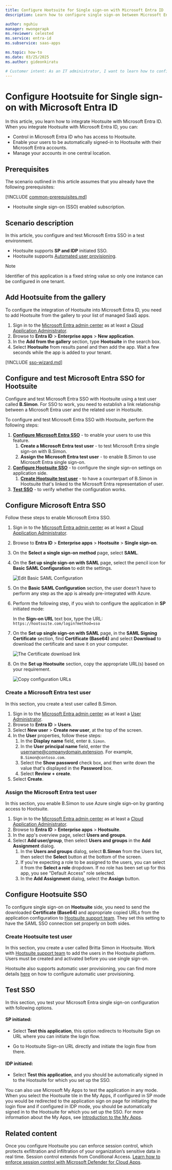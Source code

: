 ```yaml
---
title: Configure Hootsuite for Single sign-on with Microsoft Entra ID
description: Learn how to configure single sign-on between Microsoft Entra ID and Hootsuite.

author: nguhiu
manager: mwongerapk
ms.reviewer: celested
ms.service: entra-id
ms.subservice: saas-apps

ms.topic: how-to
ms.date: 03/25/2025
ms.author: gideonkiratu

# Customer intent: As an IT administrator, I want to learn how to configure single sign-on between Microsoft Entra ID and Hootsuite so that I can control who has access to Hootsuite, enable automatic sign-in with Microsoft Entra accounts, and manage my accounts in one central location.
---
```


# Configure Hootsuite for Single sign-on with Microsoft Entra ID

In this article,  you learn how to integrate Hootsuite with Microsoft Entra ID. When you integrate Hootsuite with Microsoft Entra ID, you can:

* Control in Microsoft Entra ID who has access to Hootsuite.
* Enable your users to be automatically signed-in to Hootsuite with their Microsoft Entra accounts.
* Manage your accounts in one central location.

## Prerequisites

The scenario outlined in this article assumes that you already have the following prerequisites:

[!INCLUDE [common-prerequisites.md](~/identity/saas-apps/includes/common-prerequisites.md)]
* Hootsuite single sign-on (SSO) enabled subscription.

## Scenario description

In this article,  you configure and test Microsoft Entra SSO in a test environment.

* Hootsuite supports **SP and IDP** initiated SSO.
* Hootsuite supports [Automated user provisioning](hootsuite-provisioning-tutorial.md).

> [!NOTE]
> Identifier of this application is a fixed string value so only one instance can be configured in one tenant.

## Add Hootsuite from the gallery

To configure the integration of Hootsuite into Microsoft Entra ID, you need to add Hootsuite from the gallery to your list of managed SaaS apps.

1. Sign in to the [Microsoft Entra admin center](https://entra.microsoft.com) as at least a [Cloud Application Administrator](~/identity/role-based-access-control/permissions-reference.md#cloud-application-administrator).
1. Browse to **Entra ID** > **Enterprise apps** > **New application**.
1. In the **Add from the gallery** section, type **Hootsuite** in the search box.
1. Select **Hootsuite** from results panel and then add the app. Wait a few seconds while the app is added to your tenant.

 [!INCLUDE [sso-wizard.md](~/identity/saas-apps/includes/sso-wizard.md)]

<a name='configure-and-test-azure-ad-sso-for-hootsuite'></a>

## Configure and test Microsoft Entra SSO for Hootsuite

Configure and test Microsoft Entra SSO with Hootsuite using a test user called **B.Simon**. For SSO to work, you need to establish a link relationship between a Microsoft Entra user and the related user in Hootsuite.

To configure and test Microsoft Entra SSO with Hootsuite, perform the following steps:

1. **[Configure Microsoft Entra SSO](#configure-azure-ad-sso)** - to enable your users to use this feature.
    1. **Create a Microsoft Entra test user** - to test Microsoft Entra single sign-on with B.Simon.
    1. **Assign the Microsoft Entra test user** - to enable B.Simon to use Microsoft Entra single sign-on.
1. **[Configure Hootsuite SSO](#configure-hootsuite-sso)** - to configure the single sign-on settings on application side.
    1. **[Create Hootsuite test user](#create-hootsuite-test-user)** - to have a counterpart of B.Simon in Hootsuite that's linked to the Microsoft Entra representation of user.
1. **[Test SSO](#test-sso)** - to verify whether the configuration works.

<a name='configure-azure-ad-sso'></a>

## Configure Microsoft Entra SSO

Follow these steps to enable Microsoft Entra SSO.

1. Sign in to the [Microsoft Entra admin center](https://entra.microsoft.com) as at least a [Cloud Application Administrator](~/identity/role-based-access-control/permissions-reference.md#cloud-application-administrator).
1. Browse to **Entra ID** > **Enterprise apps** > **Hootsuite** > **Single sign-on**.
1. On the **Select a single sign-on method** page, select **SAML**.
1. On the **Set up single sign-on with SAML** page, select the pencil icon for **Basic SAML Configuration** to edit the settings.

   ![Edit Basic SAML Configuration](common/edit-urls.png)

1. On the **Basic SAML Configuration** section, the user doesn't have to perform any step as the app is already pre-integrated with Azure.

1. Perform the following step, if you wish to configure the application in **SP** initiated mode:

    In the **Sign-on URL** text box, type the URL:
    `https://hootsuite.com/login?method=sso`

1. On the **Set up single sign-on with SAML** page, in the **SAML Signing Certificate** section,  find **Certificate (Base64)** and select **Download** to download the certificate and save it on your computer.

	![The Certificate download link](common/certificatebase64.png)

1. On the **Set up Hootsuite** section, copy the appropriate URL(s) based on your requirement.

	![Copy configuration URLs](common/copy-configuration-urls.png)

<a name='create-an-azure-ad-test-user'></a>

### Create a Microsoft Entra test user

In this section, you create a test user called B.Simon.

1. Sign in to the [Microsoft Entra admin center](https://entra.microsoft.com) as at least a [User Administrator](~/identity/role-based-access-control/permissions-reference.md#user-administrator).
1. Browse to **Entra ID** > **Users**.
1. Select **New user** > **Create new user**, at the top of the screen.
1. In the **User** properties, follow these steps:
   1. In the **Display name** field, enter `B.Simon`.  
   1. In the **User principal name** field, enter the username@companydomain.extension. For example, `B.Simon@contoso.com`.
   1. Select the **Show password** check box, and then write down the value that's displayed in the **Password** box.
   1. Select **Review + create**.
1. Select **Create**.

<a name='assign-the-azure-ad-test-user'></a>

### Assign the Microsoft Entra test user

In this section, you enable B.Simon to use Azure single sign-on by granting access to Hootsuite.

1. Sign in to the [Microsoft Entra admin center](https://entra.microsoft.com) as at least a [Cloud Application Administrator](~/identity/role-based-access-control/permissions-reference.md#cloud-application-administrator).
1. Browse to **Entra ID** > **Enterprise apps** > **Hootsuite**.
1. In the app's overview page, select **Users and groups**.
1. Select **Add user/group**, then select **Users and groups** in the **Add Assignment** dialog.
   1. In the **Users and groups** dialog, select **B.Simon** from the Users list, then select the **Select** button at the bottom of the screen.
   1. If you're expecting a role to be assigned to the users, you can select it from the **Select a role** dropdown. If no role has been set up for this app, you see "Default Access" role selected.
   1. In the **Add Assignment** dialog, select the **Assign** button.

## Configure Hootsuite SSO

To configure single sign-on on **Hootsuite** side, you need to send the downloaded **Certificate (Base64)** and appropriate copied URLs from the application configuration to [Hootsuite support team](https://hootsuite.com/about/contact-us#). They set this setting to have the SAML SSO connection set properly on both sides.

### Create Hootsuite test user

In this section, you create a user called Britta Simon in Hootsuite. Work with [Hootsuite support team](https://hootsuite.com/about/contact-us#) to add the users in the Hootsuite platform. Users must be created and activated before you use single sign-on.

Hootsuite also supports automatic user provisioning, you can find more details [here](./hootsuite-provisioning-tutorial.md) on how to configure automatic user provisioning.

## Test SSO 

In this section, you test your Microsoft Entra single sign-on configuration with following options. 

#### SP initiated:

* Select **Test this application**, this option redirects to Hootsuite Sign on URL where you can initiate the login flow.  

* Go to Hootsuite Sign-on URL directly and initiate the login flow from there.

#### IDP initiated:

* Select **Test this application**, and you should be automatically signed in to the Hootsuite for which you set up the SSO. 

You can also use Microsoft My Apps to test the application in any mode. When you select the Hootsuite tile in the My Apps, if configured in SP mode you would be redirected to the application sign on page for initiating the login flow and if configured in IDP mode, you should be automatically signed in to the Hootsuite for which you set up the SSO. For more information about the My Apps, see [Introduction to the My Apps](https://support.microsoft.com/account-billing/sign-in-and-start-apps-from-the-my-apps-portal-2f3b1bae-0e5a-4a86-a33e-876fbd2a4510).

## Related content

Once you configure Hootsuite you can enforce session control, which protects exfiltration and infiltration of your organization’s sensitive data in real time. Session control extends from Conditional Access. [Learn how to enforce session control with Microsoft Defender for Cloud Apps](/cloud-app-security/proxy-deployment-aad).
